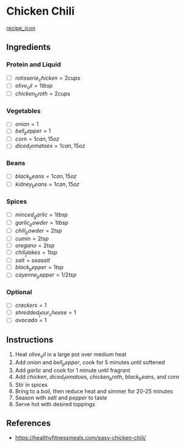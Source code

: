 # Chicken Chili

[recipe_icon](chicken-chili.jpg)

## Ingredients
### Protein and Liquid
- [ ] $rotisserie_chicken = 2 cups$
- [ ] $olive_oil = 1 tbsp$
- [ ] $chicken_broth = 2 cups$

### Vegetables
- [ ] $onion = 1$
- [ ] $bell_pepper = 1$
- [ ] $corn = 1 can, 15oz$
- [ ] $diced_tomatoes = 1 can, 15oz$

### Beans
- [ ] $black_beans = 1 can, 15oz$
- [ ] $kidney_beans = 1 can, 15oz$

### Spices
- [ ] $minced_garlic = 1tbsp$
- [ ] $garlic_powder = 1tbsp$
- [ ] $chili_powder = 2 tsp$
- [ ] $cumin = 2 tsp$
- [ ] $oregano = 2 tsp$
- [ ] $chili_flakes = 1 tsp$
- [ ] $salt = sea salt$
- [ ] $black_pepper = 1tsp$
- [ ] $cayenne_pepper = 1/2tsp$

### Optional
- [ ] $crackers = 1$
- [ ] $shredded_four_cheese = 1$
- [ ] $avocado = 1$

## Instructions
1. Heat $olive_oil$ in a large pot over medium heat
2. Add $onion$ and $bell_pepper$, cook for 5 minutes until softened
3. Add $garlic$ and cook for 1 minute until fragrant
4. Add $chicken$, $diced_tomatoes$, $chicken_broth$, $black_beans$, and $corn$
5. Stir in spices
6. Bring to a boil, then reduce heat and simmer for 20-25 minutes
7. Season with $salt$ and $pepper$ to taste
8. Serve hot with desired toppings

## References
- https://healthyfitnessmeals.com/easy-chicken-chili/